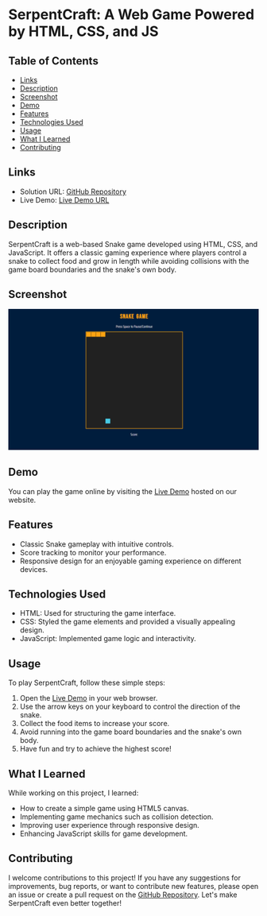 # SerpentCraft: A Web Game Powered by HTML, CSS, and JS

## Table of Contents

- [Links](#links)
- [Description](#description)
- [Screenshot](#screenshot)
- [Demo](#demo)
- [Features](#features)
- [Technologies Used](#technologies-used)
- [Usage](#usage)
- [What I Learned](#what-i-learned)
- [Contributing](#contributing)

## Links

- Solution URL: [GitHub Repository](https://github.com/aruntutter/snake-game)
- Live Demo: [Live Demo URL](https://peppy-puffpuff-da8145.netlify.app/)

## Description

SerpentCraft is a web-based Snake game developed using HTML, CSS, and JavaScript. It offers a classic gaming experience where players control a snake to collect food and grow in length while avoiding collisions with the game board boundaries and the snake's own body.

## Screenshot

![Screenshot 1](./assets/images/screenshot.png)

## Demo

You can play the game online by visiting the [Live Demo](https://peppy-puffpuff-da8145.netlify.app/) hosted on our website.

## Features

- Classic Snake gameplay with intuitive controls.
- Score tracking to monitor your performance.
- Responsive design for an enjoyable gaming experience on different devices.

## Technologies Used

- HTML: Used for structuring the game interface.
- CSS: Styled the game elements and provided a visually appealing design.
- JavaScript: Implemented game logic and interactivity.

## Usage

To play SerpentCraft, follow these simple steps:

1. Open the [Live Demo](https://peppy-puffpuff-da8145.netlify.app/) in your web browser.
2. Use the arrow keys on your keyboard to control the direction of the snake.
3. Collect the food items to increase your score.
4. Avoid running into the game board boundaries and the snake's own body.
5. Have fun and try to achieve the highest score!

<!-- ![Gameplay](screenshots/gameplay.gif) -->

## What I Learned

While working on this project, I learned:

- How to create a simple game using HTML5 canvas.
- Implementing game mechanics such as collision detection.
- Improving user experience through responsive design.
- Enhancing JavaScript skills for game development.

## Contributing

I welcome contributions to this project! If you have any suggestions for improvements, bug reports, or want to contribute new features, please open an issue or create a pull request on the [GitHub Repository](https://github.com/your-username/your-repo). Let's make SerpentCraft even better together!
